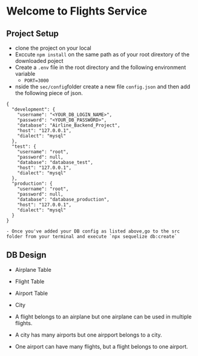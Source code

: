 # Welcome to Flights Service

## Project Setup
- clone the project on your local
- Exccute `npm install` on the same path as of your root dirextory of the downloaded poject
- Create a `.env` file in the root directory and the following environment variable 
     - `PORT=3000`
- nside the `sec/config`folder create a new file `config.json` and then add the following piece of json.


```
{
  "development": {
    "username": "<YOUR_DB_LOGIN_NAME>",
    "password": "<YOUR_DB_PASSWORD>",
    "database": "Airline_Backend_Project",
    "host": "127.0.0.1",
    "dialect": "mysql"
  },
  "test": {
    "username": "root",
    "password": null,
    "database": "database_test",
    "host": "127.0.0.1",
    "dialect": "mysql"
  },
  "production": {
    "username": "root",
    "password": null,
    "database": "database_production",
    "host": "127.0.0.1",
    "dialect": "mysql"
  }
}

```
```
- Once you've added your DB config as listed above,go to the src folder from your terminal and execute `npx sequelize db:create`
```

## DB Design
  - Airplane Table
  - Flight Table
  - Airport Table
  - City 

  - A flight belongs to an airplane but one airplane can be used in multiple flights.
  - A city has many airports but one airpport belongs to a city.
  - One airport can have many flights, but a flight belongs to one airport.

   